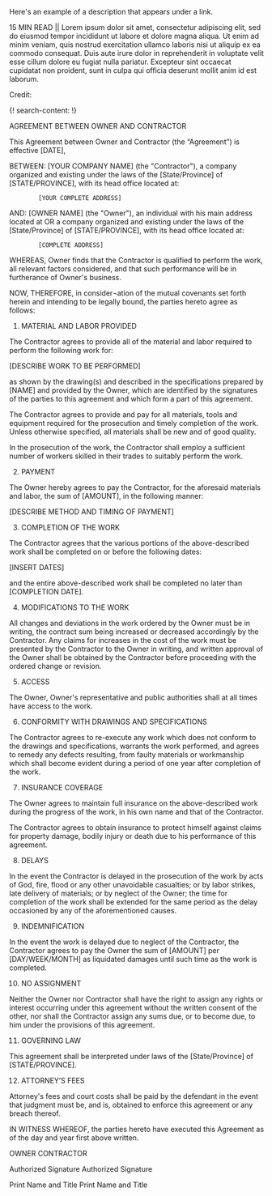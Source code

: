 Here's an example of a description that appears under a link.

15 MIN READ || Lorem ipsum dolor sit amet, consectetur adipiscing elit, sed do eiusmod tempor incididunt ut labore et dolore magna aliqua. Ut enim ad minim veniam, quis nostrud exercitation ullamco laboris nisi ut aliquip ex ea commodo consequat. Duis aute irure dolor in reprehenderit in voluptate velit esse cillum dolore eu fugiat nulla pariatur. Excepteur sint occaecat cupidatat non proident, sunt in culpa qui officia deserunt mollit anim id est laborum.

Credit: []()

{! search-content: !}

AGREEMENT BETWEEN OWNER AND CONTRACTOR



This Agreement between Owner and Contractor (the “Agreement”) is effective [DATE],


BETWEEN:	[YOUR COMPANY NAME] (the "Contractor"), a company organized and existing under the laws of the [State/Province] of [STATE/PROVINCE], with its head office located at: 

			[YOUR COMPLETE ADDRESS]


AND:	[OWNER NAME] (the "Owner"), an individual with his main address located at OR a company organized and existing under the laws of the [State/Province] of [STATE/PROVINCE], with its head office located at:

			[COMPLETE ADDRESS]

WHEREAS, Owner finds that the Contractor is qualified to perform the work, all relevant factors considered, and that such performance will be in furtherance of Owner's business.

NOW, THEREFORE, in consider¬ation of the mutual covenants set forth herein and intending to be legally bound, the parties hereto agree as follows:


1.	MATERIAL AND LABOR PROVIDED

The Contractor agrees to provide all of the material and labor required to perform the following work for: 

[DESCRIBE WORK TO BE PERFORMED] 


as shown by the drawing(s) and described in the specifications prepared by [NAME] and provided by the Owner, which are identified by the signatures of the parties to this agreement and which form a part of this agreement.

The Contractor agrees to provide and pay for all materials, tools and equipment required for the prosecution and timely completion of the work. Unless otherwise specified, all materials shall be new and of good quality.

In the prosecution of the work, the Contractor shall employ a sufficient number of workers skilled in their trades to suitably perform the work.


2.	PAYMENT

The Owner hereby agrees to pay the Contractor, for the aforesaid materials and labor, the sum of [AMOUNT], in the following manner: 

[DESCRIBE METHOD AND TIMING OF PAYMENT]


3.	COMPLETION OF THE WORK

The Contractor agrees that the various portions of the above-described work shall be completed on or before the following dates: 

[INSERT DATES] 

and the entire above-described work shall be completed no later than [COMPLETION DATE].


4.	MODIFICATIONS TO THE WORK

All changes and deviations in the work ordered by the Owner must be in writing, the contract sum being increased or decreased accordingly by the Contractor. Any claims for increases in the cost of the work must be presented by the Contractor to the Owner in writing, and written approval of the Owner shall be obtained by the Contractor before proceeding with the ordered change or revision.


5.	ACCESS

The Owner, Owner's representative and public authorities shall at all times have access to the work.


6.	CONFORMITY WITH DRAWINGS AND SPECIFICATIONS

The Contractor agrees to re-execute any work which does not conform to the drawings and specifications, warrants the work performed, and agrees to remedy any defects resulting, from faulty materials or workmanship which shall become evident during a period of one year after completion of the work.


7.	INSURANCE COVERAGE

The Owner agrees to maintain full insurance on the above-described work during the progress of the work, in his own name and that of the Contractor. 

The Contractor agrees to obtain insurance to protect himself against claims for property damage, bodily injury or death due to his performance of this agreement. 


8.	DELAYS

In the event the Contractor is delayed in the prosecution of the work by acts of God, fire, flood or any other unavoidable casualties; or by labor strikes, late delivery of materials; or by neglect of the Owner; the time for completion of the work shall be extended for the same period as the delay occasioned by any of the aforementioned causes. 


9.	INDEMNIFICATION

In the event the work is delayed due to neglect of the Contractor, the Contractor agrees to pay the Owner the sum of [AMOUNT] per [DAY/WEEK/MONTH] as liquidated damages until such time as the work is completed. 



10.	NO ASSIGNMENT

Neither the Owner nor Contractor shall have the right to assign any rights or interest occurring under this agreement without the written consent of the other, nor shall the Contractor assign any sums due, or to become due, to him under the provisions of this agreement. 


11.	GOVERNING LAW

This agreement shall be interpreted under laws of the [State/Province] of [STATE/PROVINCE].


12.	ATTORNEY’S FEES

Attorney's fees and court costs shall be paid by the defendant in the event that judgment must be, and is, obtained to enforce this agreement or any breach thereof. 


IN WITNESS WHEREOF, the parties hereto have executed this Agreement as of the day and year first above written.


OWNER							CONTRACTOR



													
Authorized Signature	Authorized Signature

													
Print Name and Title					Print Name and Title



